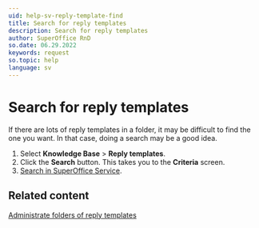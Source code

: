```yaml
---
uid: help-sv-reply-template-find
title: Search for reply templates
description: Search for reply templates
author: SuperOffice RnD
so.date: 06.29.2022
keywords: request
so.topic: help
language: sv
---
```


# Search for reply templates

If there are lots of reply templates in a folder, it may be difficult to find the one you want. In that case, doing a search may be a good idea.

1. Select **Knowledge Base** > **Reply templates**.
2. Click the **Search** button. This takes you to the **Criteria** screen.
3. [Search in SuperOffice Service][1].

## Related content

[Administrate folders of reply templates][2]

<!-- Referenced links -->
[1]: ../../../search-options/learn/in-service/index.md
[2]: manage-folders.md

<!-- Referenced images -->

